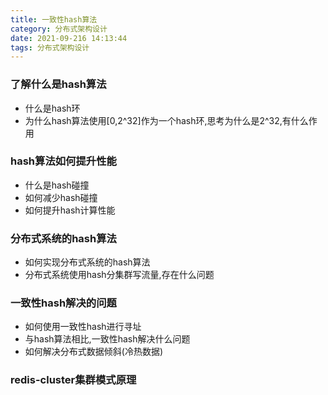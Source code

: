 ```yaml
---
title: 一致性hash算法
category: 分布式架构设计
date: 2021-09-216 14:13:44
tags: 分布式架构设计
---
```


<!-- more -->
### 了解什么是hash算法
- 什么是hash环
- 为什么hash算法使用[0,2^32]作为一个hash环,思考为什么是2^32,有什么作用

### hash算法如何提升性能
- 什么是hash碰撞
- 如何减少hash碰撞
- 如何提升hash计算性能

### 分布式系统的hash算法
- 如何实现分布式系统的hash算法
- 分布式系统使用hash分集群写流量,存在什么问题 

### 一致性hash解决的问题
- 如何使用一致性hash进行寻址
- 与hash算法相比,一致性hash解决什么问题
- 如何解决分布式数据倾斜(冷热数据)

### redis-cluster集群模式原理
